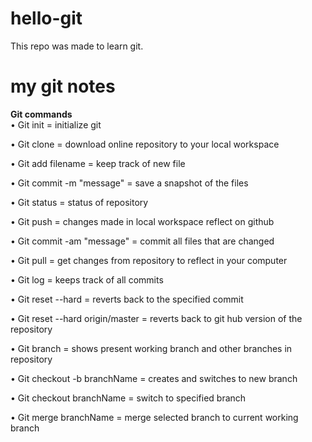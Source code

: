 # hello-git
This repo was made to learn git.

# my git notes
**Git commands**<br />
• Git init = initialize git

• Git clone <url> = download online repository to your local workspace

• Git add filename = keep track of new file

• Git commit -m "message" = save a snapshot of the files

• Git status = status of repository

• Git push = changes made in local workspace reflect on github

• Git commit -am "message" = commit all files that are changed

• Git pull = get changes from repository to reflect in your computer

• Git log = keeps  track of all commits

• Git reset --hard <commit hash> = reverts back to the specified commit

• Git reset --hard origin/master = reverts back to git hub version of the repository

• Git branch = shows present working branch and other branches in repository

• Git checkout -b branchName = creates and switches to new branch

• Git checkout branchName = switch to specified branch

• Git merge branchName = merge selected branch to current working branch
